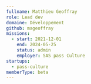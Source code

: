 ```yaml
---
fullname: Matthieu Geoffray
role: Lead dev
domaine: Développement
github: mageoffray
missions:
  - start: 2021-12-01
    end: 2024-05-25
    status: admin
    employer: SAS pass Culture
startups:
  - pass-culture
memberType: beta
---
```


